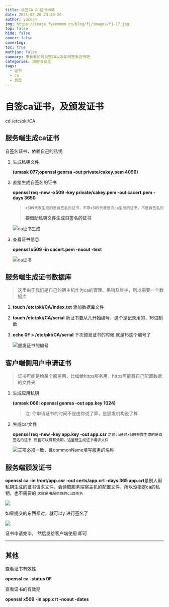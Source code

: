 ```yaml
---
title: 自签CA & 证书申请
date: 2021-08-20 23:49:20
author: yuxuan
img: https://image.fyxemmmm.cn/blog/fj/images/fj-17.jpg
top: false
hide: false
cover: false
coverImg: 
toc: true
mathjax: false
summary: 来看看如何自签CA以及如何签发证书吧
categories: 加密与安全
tags:
  - 证书
  - ca
  - 自签
---
```


# 自签ca证书，及颁发证书

cd /etc/pki/CA

## 服务端生成ca证书

自签名证书，依赖自己的私钥

1. 生成私钥文件

   **(umask 077;openssl genrsa -out private/cakey.pem 4096)**

2. 直接生成自签名的证书

   **openssl req -new -x509 -key private/cakey.pem -out cacert.pem -days 3650**

   > `x509代表生成的是自签名的证书，不带x509代表是向ca生成的证书，不是自签名的` 
   >
   > **要借助私钥文件生成自签名的证书**

   ![ca证书生成](https://image.fyxemmmm.cn/blog/images/crt1.png)

3. 查看证书信息

   **openssl x509 -in cacert.pem -noout -text**

   ![ca证书](https://image.fyxemmmm.cn/blog/images/crt2.png)

## 服务端生成证书数据库

> 这里由于我们是自己的宿主机作为ca的管理、吊销及维护，所以需要一个数据库

1. **touch /etc/pki/CA/index.txt** 添加数据库文件

2. **touch /etc/pki/CA/serial** 新证书要从几开始编号，这个是记录用的，16进制数

3. **echo 0F > /etc/pki/CA/serial** 下次颁发证书的时候 就是15这个编号了

   ![颁发证书的编号](https://image.fyxemmmm.cn/blog/images/crt3.png)

## 客户端侧用户申请证书

> 证书可能是给某个服务用，比如给https服务用，https可能有自己配置数据的文件夹

1. 生成应用私钥

   **(umask 066; openssl genrsa -out app.key 1024)**

   > 注: 你申请证书的时间不是由你说了算，是颁发机构说了算

2. 生成csr文件

   **openssl req -new -key app.key -out app.csr**  `之前ca通过x509参数生成的是自签名的证书 而且可以有有效期，这里是生成证书请求文件`

   ![三项必须一致，且commonName填写服务的名称](https://image.fyxemmmm.cn/blog/images/crt4.png)

   

## 服务端颁发证书

**openssl ca -in /root/app.csr -out certs/app.crt -days 365 app.crt**是别人用私钥生成的证书请求文件，会读取服务端宿主机的配置文件，所以没指定ca的私钥，也不需要的 `这就是用服务端的ca自签名`

![](https://image.fyxemmmm.cn/blog/images/crt5.png)

如果提交的东西都对，就可以y 进行签名了

![](https://image.fyxemmmm.cn/blog/images/crt6.png)

证书申请完毕， 然后发给客户端使用 即可

---

## 其他

查看证书有效性

**openssl ca -status 0F**

查看证书的有效期

**openssl x509 -in app.crt -noout -dates**

